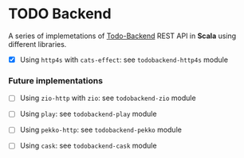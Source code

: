 # TODO Backend

A series of implemetations of [Todo-Backend][todo-backend] REST API in **Scala** using different libraries.

- [x] Using `http4s` with `cats-effect`: see `todobackend-http4s` module

### Future implementations

- [ ] Using `zio-http` with `zio`: see `todobackend-zio` module
- [ ] Using `play`: see `todobackend-play` module
- [ ] Using `pekko-http`: see `todobackend-pekko` module
- [ ] Using `cask`: see `todobackend-cask` module

  [todo-backend]: https://www.todobackend.com/
